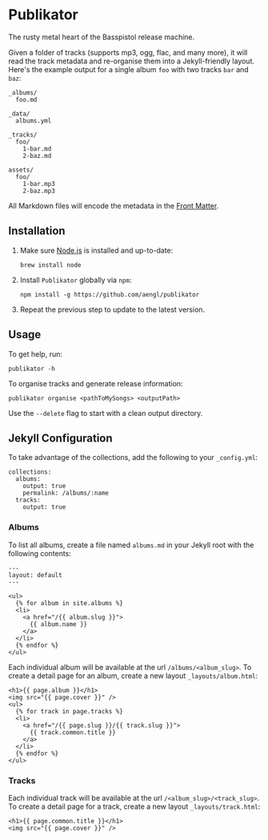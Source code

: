 # Publikator

The rusty metal heart of the Basspistol release machine.

Given a folder of tracks (supports mp3, ogg, flac, and many more), it will read the track metadata and re-organise them into a Jekyll-friendly layout. Here's the example output for a single album `foo` with two tracks `bar` and `baz`:

```
_albums/
  foo.md

_data/
  albums.yml

_tracks/
  foo/
    1-bar.md
    2-baz.md

assets/
  foo/
    1-bar.mp3
    2-baz.mp3
```

All Markdown files will encode the metadata in the [Front Matter](https://jekyllrb.com/docs/frontmatter/).

## Installation

1.  Make sure [Node.js](https://nodejs.org/en/download/) is installed and up-to-date:

    ```
    brew install node
    ```

1.  Install `Publikator` globally via `npm`:

    ```
    npm install -g https://github.com/aengl/publikator
    ```

1.  Repeat the previous step to update to the latest version.

## Usage

To get help, run:

```
publikator -h
```

To organise tracks and generate release information:

```
publikator organise <pathToMySongs> <outputPath>
```

Use the `--delete` flag to start with a clean output directory.

## Jekyll Configuration

To take advantage of the collections, add the following to your `_config.yml`:

```
collections:
  albums:
    output: true
    permalink: /albums/:name
  tracks:
    output: true
```

### Albums

To list all albums, create a file named `albums.md` in your Jekyll root with the following contents:

```
---
layout: default
---

<ul>
  {% for album in site.albums %}
  <li>
    <a href="/{{ album.slug }}">
      {{ album.name }}
    </a>
  </li>
  {% endfor %}
</ul>
```

Each individual album will be available at the url `/albums/<album_slug>`. To create a detail page for an album, create a new layout `_layouts/album.html`:

```
<h1>{{ page.album }}</h1>
<img src="{{ page.cover }}" />
<ul>
  {% for track in page.tracks %}
  <li>
    <a href="/{{ page.slug }}/{{ track.slug }}">
      {{ track.common.title }}
    </a>
  </li>
  {% endfor %}
</ul>
```

### Tracks

Each individual track will be available at the url `/<album_slug>/<track_slug>`. To create a detail page for a track, create a new layout `_layouts/track.html`:

```
<h1>{{ page.common.title }}</h1>
<img src="{{ page.cover }}" />
```
